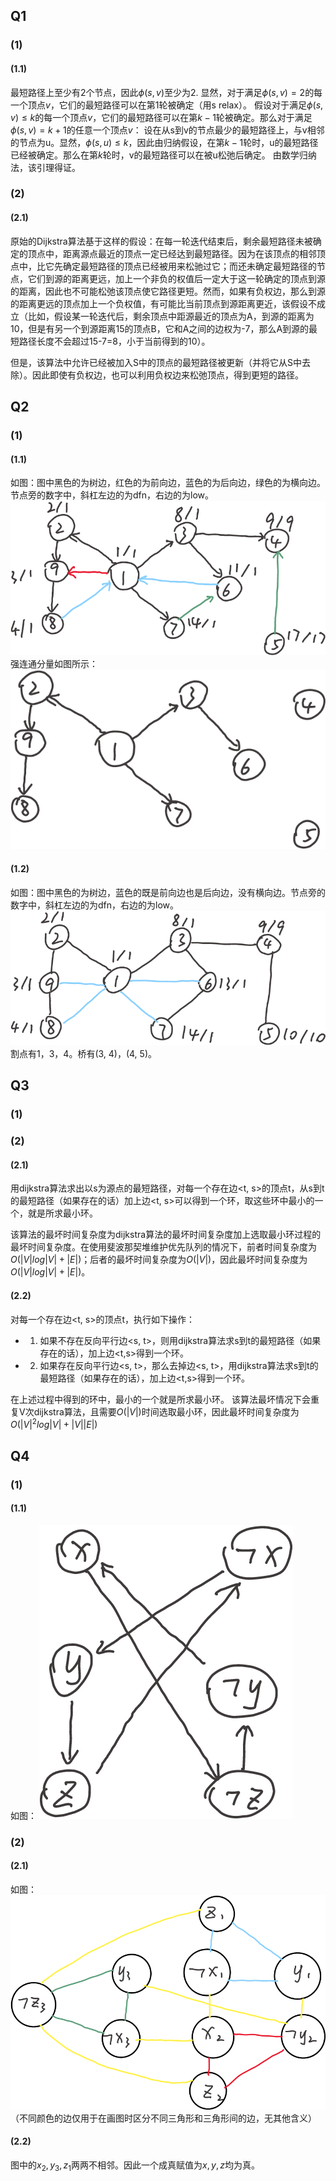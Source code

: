 ## Q1
### (1)
#### (1.1)
最短路径上至少有2个节点，因此$\phi (s, v)$至少为2.
显然，对于满足$\phi (s, v) = 2$的每一个顶点$v$，它们的最短路径可以在第1轮被确定（用s relax）。
假设对于满足$\phi (s, v) \le k$的每一个顶点$v$，它们的最短路径可以在第$k-1$轮被确定。那么对于满足$\phi (s, v) = k+1$的任意一个顶点$v$：
设在从s到v的节点最少的最短路径上，与v相邻的节点为u。显然，$\phi (s, u) \le k$，因此由归纳假设，在第$k-1$轮时，u的最短路径已经被确定。那么在第$k$轮时，v的最短路径可以在被u松弛后确定。
由数学归纳法，该引理得证。

### (2)
#### (2.1)
原始的Dijkstra算法基于这样的假设：在每一轮迭代结束后，剩余最短路径未被确定的顶点中，距离源点最近的顶点一定已经达到最短路径。因为在该顶点的相邻顶点中，比它先确定最短路径的顶点已经被用来松驰过它；而还未确定最短路径的节点，它们到源的距离更远，加上一个非负的权值后一定大于这一轮确定的顶点到源的距离，因此也不可能松弛该顶点使它路径更短。然而，如果有负权边，那么到源的距离更远的顶点加上一个负权值，有可能比当前顶点到源距离更近，该假设不成立（比如，假设某一轮迭代后，剩余顶点中距源最近的顶点为A，到源的距离为10，但是有另一个到源距离15的顶点B，它和A之间的边权为-7，那么A到源的最短路径长度不会超过15-7=8，小于当前得到的10）。

但是，该算法中允许已经被加入S中的顶点的最短路径被更新（并将它从S中去除）。因此即使有负权边，也可以利用负权边来松弛顶点，得到更短的路径。


## Q2
### (1)
#### (1.1)
如图：图中黑色的为树边，红色的为前向边，蓝色的为后向边，绿色的为横向边。节点旁的数字中，斜杠左边的为dfn，右边的为low。
![Alt text](1701870777838-screenshot.png)
强连通分量如图所示：
![Alt text](1701870952574-screenshot.png)
#### (1.2)
如图：图中黑色的为树边，蓝色的既是前向边也是后向边，没有横向边。节点旁的数字中，斜杠左边的为dfn，右边的为low。
![Alt text](1701871522598-screenshot.png)
割点有1，3，4。桥有(3, 4)，(4, 5)。


## Q3
### (1)
### (2)
#### (2.1)
用dijkstra算法求出以s为源点的最短路径，对每一个存在边<t, s>的顶点t，从s到t的最短路径（如果存在的话）加上边<t, s>可以得到一个环，取这些环中最小的一个，就是所求最小环。

该算法的最坏时间复杂度为dijkstra算法的最坏时间复杂度加上选取最小环过程的最坏时间复杂度。在使用斐波那契堆维护优先队列的情况下，前者时间复杂度为$O(|V|log|V|+|E|)$；后者的最坏时间复杂度为$O(|V|)$，因此最坏时间复杂度为$O(|V|log|V|+|E|)$。

#### (2.2)
对每一个存在边<t, s>的顶点t，执行如下操作：
- 1. 如果不存在反向平行边<s, t>，则用dijkstra算法求s到t的最短路径（如果存在的话），加上边<t,s>得到一个环。
- 2. 如果存在反向平行边<s, t>，那么去掉边<s, t>，用dijkstra算法求s到t的最短路径（如果存在的话），加上边<t,s>得到一个环。

在上述过程中得到的环中，最小的一个就是所求最小环。
该算法最坏情况下会重复V次dijkstra算法，且需要$O(|V|)$时间选取最小环，因此最坏时间复杂度为$O(|V|^2log|V|+|V||E|)$


## Q4
### (1)
#### (1.1)
如图：
![Alt text](1701875228714-screenshot.png)

### (2)
#### (2.1)
如图：
![Alt text](1701875602939-screenshot.png)
（不同颜色的边仅用于在画图时区分不同三角形和三角形间的边，无其他含义）
#### (2.2)
图中的$x_2, y_3, z_1$两两不相邻。因此一个成真赋值为$x, y, z$均为真。